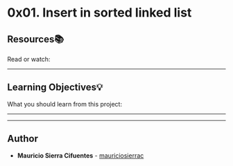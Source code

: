 # 0x01. Insert in sorted linked list

## Resources:books:
Read or watch:

---
## Learning Objectives:bulb:
What you should learn from this project:

---
---

## Author
* **Mauricio Sierra Cifuentes** - [mauriciosierrac](https://github.com/mauriciosierrac)